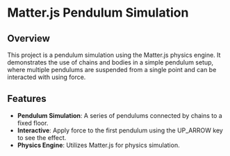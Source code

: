 # Matter.js Pendulum Simulation

## Overview

This project is a pendulum simulation using the Matter.js physics engine. It demonstrates the use of chains and bodies in a simple pendulum setup, where multiple pendulums are suspended from a single point and can be interacted with using force.

## Features

- **Pendulum Simulation**: A series of pendulums connected by chains to a fixed floor.
- **Interactive**: Apply force to the first pendulum using the UP_ARROW key to see the effect.
- **Physics Engine**: Utilizes Matter.js for physics simulation.

